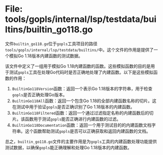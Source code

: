 # File: tools/gopls/internal/lsp/testdata/builtins/builtin_go118.go

文件`builtin_go118.go`位于`gopls`工具项目的路径`tools/gopls/internal/lsp/testdata/builtins/`中。这个文件的作用是提供了一个模拟Go 1.18版本内建函数的测试数据。

该文件中定义了一组用于模拟Go 1.18内建函数的函数。这些模拟函数的目的是用于测试`gopls`工具在处理Go代码时是否正确地处理了内建函数。以下是这些模拟函数的作用：

1. `BuiltinGo118Version`函数：返回一个表示Go 1.18版本的字符串，用于检查`gopls`是否正确处理Go版本。
2. `BuiltinGo118All`函数：返回一个包含Go 1.18的全部内建函数名称的切片。这在测试中用于验证`gopls`是否正确识别了Go 1.18版本的内建函数。
3. `BuiltinGo118Filtered`函数：返回一个通过过滤指定名称的内建函数后的切片。该函数用于测试`gopls`能否正确进行内建函数的过滤。
4. `BuiltinGo118Documentation`函数：返回一个用于测试目的的内建函数文档字符串。这个函数帮助测试`gopls`是否可以正确获取和返回内建函数的文档。

总之，`builtin_go118.go`文件的主要作用是为`gopls`工具的内建函数处理功能提供测试数据，以确保`gopls`能正确理解和处理Go 1.18版本的内建函数。


